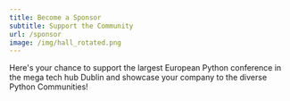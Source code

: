 ```yaml
---
title: Become a Sponsor
subtitle: Support the Community
url: /sponsor
image: /img/hall_rotated.png
---
```


Here's your chance to support the largest European Python conference in the mega tech hub Dublin and showcase your company to the diverse Python Communities!
